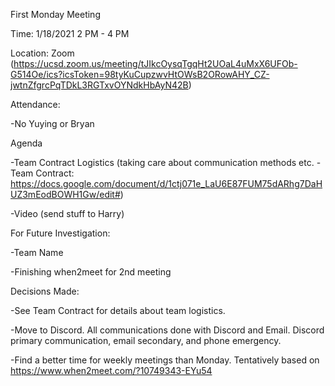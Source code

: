 First Monday Meeting

Time: 1/18/2021 2 PM - 4 PM

Location: Zoom (https://ucsd.zoom.us/meeting/tJIkcOysqTgqHt2UOaL4uMxX6UFOb-G514Oe/ics?icsToken=98tyKuCupzwvHtOWsB2ORowAHY_CZ-jwtnZfgrcPqTDkL3RGTxvOYNdkHbAyN42B)

Attendance:

-No Yuying or Bryan

Agenda

-Team Contract Logistics (taking care about communication methods etc. - Team Contract: https://docs.google.com/document/d/1ctj071e_LaU6E87FUM75dARhg7DaHUZ3mEodBOWH1Gw/edit#)

-Video (send stuff to Harry)


For Future Investigation:

-Team Name

-Finishing when2meet for 2nd meeting


Decisions Made:

-See Team Contract for details about team logistics. 

-Move to Discord. All communications done with Discord and Email. Discord primary communication, email secondary, and phone emergency.

-Find a better time for weekly meetings than Monday. Tentatively based on https://www.when2meet.com/?10749343-EYu54


